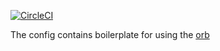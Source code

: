 
[![CircleCI](https://circleci.com/gh/choilmto/orbtoberfest-example.svg?style=shield&circle-token=<3d21dcc01ba82647ca2a404bb5152246d07ad526>)](https://github.com/choilmto/orbtoberfest-example)

The config contains boilerplate for using the [orb](https://circleci.com/developer/orbs/orb/choilmto/orb)